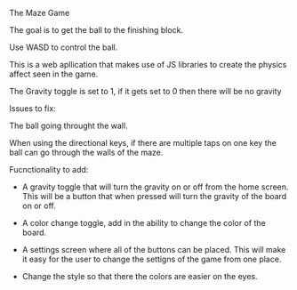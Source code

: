 The Maze Game

The goal is to get the ball to the finishing block.

Use WASD to control the ball.

This is a web apllication that makes use of JS libraries to create the physics affect seen in the game.

The Gravity toggle is set to 1, if it gets set to 0 then there will be no gravity


Issues to fix: 

The ball going throught the wall.

When using the directional keys, if there are multiple taps on one key the ball can go through the walls of the maze.

Fucnctionality to add: 

- A gravity toggle that will turn the gravity on or off from the home screen. This will be a button that when pressed will turn the gravity  of the board on or off.

- A color change toggle, add in the ability to change the color of the board.

- A settings screen where all of the buttons can be placed. This will make it easy for the user to change the settigns of the game from one place.

- Change the style so that there the colors are easier on the eyes.


